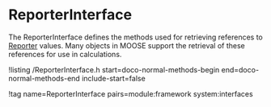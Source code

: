 # ReporterInterface

The ReporterInterface defines the methods used for retrieving references to [Reporter](Reporters/index.md) values. Many objects in MOOSE support the retrieval of these references for use in calculations.

!listing /ReporterInterface.h start=doco-normal-methods-begin end=doco-normal-methods-end include-start=false

!tag name=ReporterInterface pairs=module:framework system:interfaces
